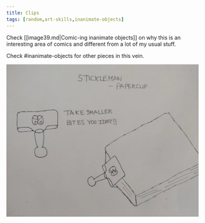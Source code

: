 ```yaml
---
title: Clips
tags: [random,art-skills,inanimate-objects]
---
```


Check [[image39.md|Comic-ing inanimate objects]] on why this is an interesting area of comics and different from a lot of my usual stuff.


Check #inanimate-objects for other pieces in this vein.



![Alt text](image_41.png)